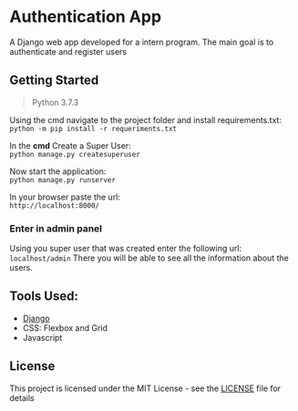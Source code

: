 # Authentication App

A Django web app developed for a intern program. The main goal is to authenticate and register users

## Getting Started

> Python 3.7.3

Using the cmd navigate to the project folder and install requirements.txt:  
`
python -m pip install -r requeriments.txt
`  
  
In the **cmd** Create a Super User:  
`
python manage.py createsuperuser
`
  
Now start the application:  
`
python manage.py runserver
`
  
In your browser paste the url:  
`
http://localhost:8000/
`
### Enter in admin panel

Using you super user that was created enter the following url:
`
localhost/admin
`
There you will be able to see all the information about the users.

## Tools Used:

* [Django](https://www.djangoproject.com/)
* CSS: Flexbox and Grid
* Javascript

## License

This project is licensed under the MIT License - see the [LICENSE](LICENSE) file for details
